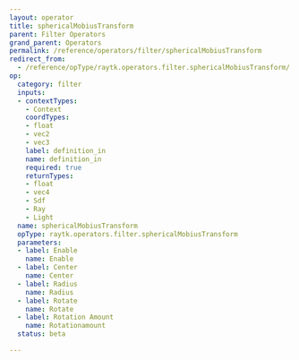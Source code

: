 ```yaml
---
layout: operator
title: sphericalMobiusTransform
parent: Filter Operators
grand_parent: Operators
permalink: /reference/operators/filter/sphericalMobiusTransform
redirect_from:
  - /reference/opType/raytk.operators.filter.sphericalMobiusTransform/
op:
  category: filter
  inputs:
  - contextTypes:
    - Context
    coordTypes:
    - float
    - vec2
    - vec3
    label: definition_in
    name: definition_in
    required: true
    returnTypes:
    - float
    - vec4
    - Sdf
    - Ray
    - Light
  name: sphericalMobiusTransform
  opType: raytk.operators.filter.sphericalMobiusTransform
  parameters:
  - label: Enable
    name: Enable
  - label: Center
    name: Center
  - label: Radius
    name: Radius
  - label: Rotate
    name: Rotate
  - label: Rotation Amount
    name: Rotationamount
  status: beta

---
```

